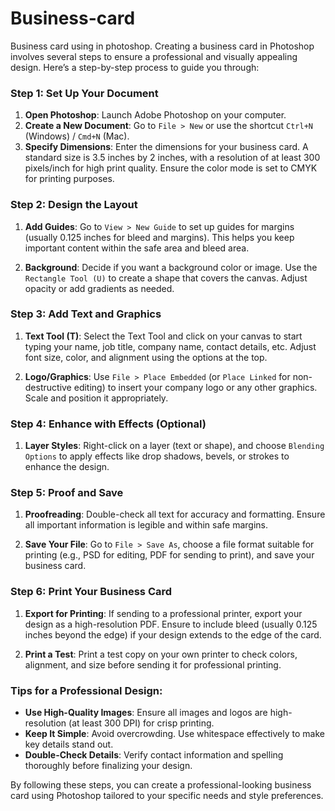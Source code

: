 # Business-card
Business card using in photoshop. 
Creating a business card in Photoshop involves several steps to ensure a professional and visually appealing design. Here’s a step-by-step process to guide you through:

### Step 1: Set Up Your Document
1. **Open Photoshop**: Launch Adobe Photoshop on your computer.
2. **Create a New Document**: Go to `File > New` or use the shortcut `Ctrl+N` (Windows) / `Cmd+N` (Mac).
3. **Specify Dimensions**: Enter the dimensions for your business card. A standard size is 3.5 inches by 2 inches, with a resolution of at least 300 pixels/inch for high print quality. Ensure the color mode is set to CMYK for printing purposes.

### Step 2: Design the Layout
1. **Add Guides**: Go to `View > New Guide` to set up guides for margins (usually 0.125 inches for bleed and margins). This helps you keep important content within the safe area and bleed area.
   
2. **Background**: Decide if you want a background color or image. Use the `Rectangle Tool (U)` to create a shape that covers the canvas. Adjust opacity or add gradients as needed.

### Step 3: Add Text and Graphics
1. **Text Tool (T)**: Select the Text Tool and click on your canvas to start typing your name, job title, company name, contact details, etc. Adjust font size, color, and alignment using the options at the top.

2. **Logo/Graphics**: Use `File > Place Embedded` (or `Place Linked` for non-destructive editing) to insert your company logo or any other graphics. Scale and position it appropriately.

### Step 4: Enhance with Effects (Optional)
1. **Layer Styles**: Right-click on a layer (text or shape), and choose `Blending Options` to apply effects like drop shadows, bevels, or strokes to enhance the design.

### Step 5: Proof and Save
1. **Proofreading**: Double-check all text for accuracy and formatting. Ensure all important information is legible and within safe margins.

2. **Save Your File**: Go to `File > Save As`, choose a file format suitable for printing (e.g., PSD for editing, PDF for sending to print), and save your business card.

### Step 6: Print Your Business Card
1. **Export for Printing**: If sending to a professional printer, export your design as a high-resolution PDF. Ensure to include bleed (usually 0.125 inches beyond the edge) if your design extends to the edge of the card.

2. **Print a Test**: Print a test copy on your own printer to check colors, alignment, and size before sending it for professional printing.

### Tips for a Professional Design:
- **Use High-Quality Images**: Ensure all images and logos are high-resolution (at least 300 DPI) for crisp printing.
- **Keep It Simple**: Avoid overcrowding. Use whitespace effectively to make key details stand out.
- **Double-Check Details**: Verify contact information and spelling thoroughly before finalizing your design.

By following these steps, you can create a professional-looking business card using Photoshop tailored to your specific needs and style preferences.
